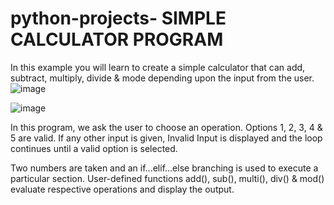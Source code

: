 # python-projects- SIMPLE CALCULATOR PROGRAM 
In this example you will learn to create a simple calculator that can add, subtract, multiply, divide & mode depending upon the input from the user.
![image](https://user-images.githubusercontent.com/85027449/120212315-72d99880-c24f-11eb-8ebd-6462a028a48c.png)

![image](https://user-images.githubusercontent.com/85027449/120212381-8dac0d00-c24f-11eb-96c6-ff15b8a4b3e7.png)

In this program, we ask the user to choose an operation. Options 1, 2, 3, 4 & 5 are valid. If any other input is given, Invalid Input is displayed and the loop continues until a valid option is selected.

Two numbers are taken and an if...elif...else branching is used to execute a particular section. User-defined functions add(), sub(), multi(), div() & mod() evaluate respective operations and display the output.
